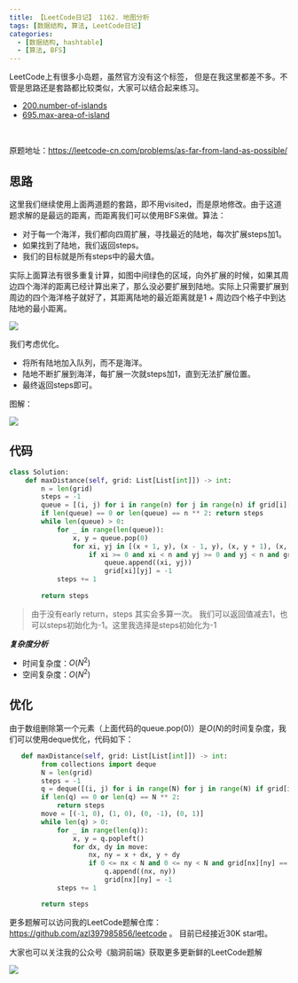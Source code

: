 ```yaml
---
title: 【LeetCode日记】 1162. 地图分析
tags: [数据结构, 算法, LeetCode日记]
categories:
  - [数据结构, hashtable]
  - [算法, BFS]
---
```


LeetCode上有很多小岛题，虽然官方没有这个标签， 但是在我这里都差不多。不管是思路还是套路都比较类似，大家可以结合起来练习。


- [200.number-of-islands](https://github.com/azl397985856/leetcode/blob/master/problems/200.number-of-islands.md)
- [695.max-area-of-island](https://leetcode-cn.com/problems/max-area-of-island/solution/695-dao-yu-de-zui-da-mian-ji-dfspython3-by-fe-luci/)

​<!-- more -->

原题地址：https://leetcode-cn.com/problems/as-far-from-land-as-possible/

## 思路

这里我们继续使用上面两道题的套路，即不用visited，而是原地修改。由于这道题求解的是最远的距离，而距离我们可以使用BFS来做。算法：

- 对于每一个海洋，我们都向四周扩展，寻找最近的陆地，每次扩展steps加1。
- 如果找到了陆地，我们返回steps。
- 我们的目标就是所有steps中的最大值。

实际上面算法有很多重复计算，如图中间绿色的区域，向外扩展的时候，如果其周边四个海洋的距离已经计算出来了，那么没必要扩展到陆地。实际上只需要扩展到周边的四个海洋格子就好了，其距离陆地的最近距离就是1 + 周边四个格子中到达陆地的最小距离。


![](https://pic.leetcode-cn.com/23e21821e14238829dd7021a620895f40a8e42127cfe372e4791d025bb655afc.jpg)

我们考虑优化。 

- 将所有陆地加入队列，而不是海洋。
- 陆地不断扩展到海洋，每扩展一次就steps加1，直到无法扩展位置。
- 最终返回steps即可。

图解：

![](https://pic.leetcode-cn.com/8001c1390fb0d1a402eea5010594a303651b4a09ac6ddcd12d72b5b8a9d37295.jpg)

## 代码

```python
class Solution:
    def maxDistance(self, grid: List[List[int]]) -> int:
        n = len(grid)
        steps = -1
        queue = [(i, j) for i in range(n) for j in range(n) if grid[i][j] == 1]
        if len(queue) == 0 or len(queue) == n ** 2: return steps
        while len(queue) > 0:
            for _ in range(len(queue)): 
                x, y = queue.pop(0)
                for xi, yj in [(x + 1, y), (x - 1, y), (x, y + 1), (x, y - 1)]:
                    if xi >= 0 and xi < n and yj >= 0 and yj < n and grid[xi][yj] == 0:
                        queue.append((xi, yj))
                        grid[xi][yj] = -1
            steps += 1
                
        return steps
```

> 由于没有early return，steps 其实会多算一次。 我们可以返回值减去1，也可以steps初始化为-1。这里我选择是steps初始化为-1

***复杂度分析***
- 时间复杂度：$O(N ^ 2)$
- 空间复杂度：$O(N ^ 2)$


## 优化

由于数组删除第一个元素（上面代码的queue.pop(0)）是$O(N)$的时间复杂度，我们可以使用deque优化，代码如下：

```python
   def maxDistance(self, grid: List[List[int]]) -> int:
        from collections import deque
        N = len(grid)
        steps = -1
        q = deque([(i, j) for i in range(N) for j in range(N) if grid[i][j] == 1])
        if len(q) == 0 or len(q) == N ** 2:
            return steps
        move = [(-1, 0), (1, 0), (0, -1), (0, 1)]
        while len(q) > 0:
            for _ in range(len(q)):
                x, y = q.popleft()
                for dx, dy in move:
                    nx, ny = x + dx, y + dy
                    if 0 <= nx < N and 0 <= ny < N and grid[nx][ny] == 0:
                        q.append((nx, ny))
                        grid[nx][ny] = -1
            steps += 1

        return steps
```

更多题解可以访问我的LeetCode题解仓库：https://github.com/azl397985856/leetcode  。 目前已经接近30K star啦。

大家也可以关注我的公众号《脑洞前端》获取更多更新鲜的LeetCode题解

![](https://pic.leetcode-cn.com/89ef69abbf02a2957838499a96ce3fbb26830aae52e3ab90392e328c2670cddc-file_1581478989502)

